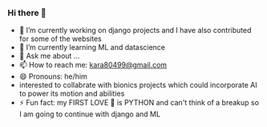 ### Hi there 👋

- 🔭 I’m currently working on django projects and I have also contributed for some of the websites
- 🌱 I’m currently learning ML and datascience 
- 💬 Ask me about ...
- 📫 How to reach me: kara80499@gmail.com
- 😄 Pronouns: he/him
- interested to collabrate with bionics projects which could incorporate AI to power its motion and abilities
- ⚡ Fun fact: my FIRST LOVE 💙 is PYTHON and can't think of a breakup so I am going to continue with django and ML

